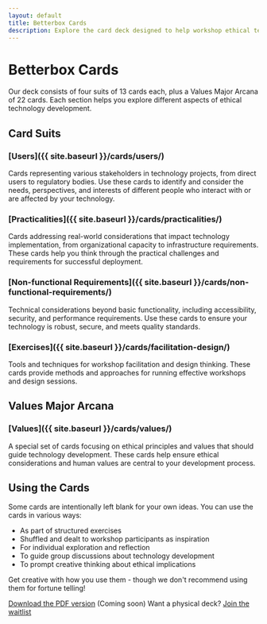 ```yaml
---
layout: default
title: Betterbox Cards
description: Explore the card deck designed to help workshop ethical technology development
---
```


# Betterbox Cards

Our deck consists of four suits of 13 cards each, plus a Values Major Arcana of 22 cards. Each section helps you explore different aspects of ethical technology development.

## Card Suits

### [Users]({{ site.baseurl }}/cards/users/)
Cards representing various stakeholders in technology projects, from direct users to regulatory bodies. Use these cards to identify and consider the needs, perspectives, and interests of different people who interact with or are affected by your technology.

### [Practicalities]({{ site.baseurl }}/cards/practicalities/)
Cards addressing real-world considerations that impact technology implementation, from organizational capacity to infrastructure requirements. These cards help you think through the practical challenges and requirements for successful deployment.

### [Non-functional Requirements]({{ site.baseurl }}/cards/non-functional-requirements/)
Technical considerations beyond basic functionality, including accessibility, security, and performance requirements. Use these cards to ensure your technology is robust, secure, and meets quality standards.

### [Exercises]({{ site.baseurl }}/cards/facilitation-design/)
Tools and techniques for workshop facilitation and design thinking. These cards provide methods and approaches for running effective workshops and design sessions.

## Values Major Arcana

### [Values]({{ site.baseurl }}/cards/values/)
A special set of cards focusing on ethical principles and values that should guide technology development. These cards help ensure ethical considerations and human values are central to your development process.

## Using the Cards

Some cards are intentionally left blank for your own ideas. You can use the cards in various ways:
- As part of structured exercises
- Shuffled and dealt to workshop participants as inspiration
- For individual exploration and reflection
- To guide group discussions about technology development
- To prompt creative thinking about ethical implications

Get creative with how you use them - though we don't recommend using them for fortune telling!

[Download the PDF version](#) (Coming soon)
Want a physical deck? [Join the waitlist](https://www.laurawalkermcdonald.com/contact)
